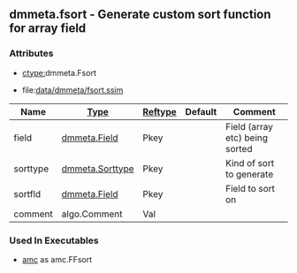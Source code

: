 ## dmmeta.fsort - Generate custom sort function for array field


### Attributes
<a href="#attributes"></a>
* [ctype:](/txt/ssimdb/dmmeta/ctype.md)dmmeta.Fsort

* file:[data/dmmeta/fsort.ssim](/data/dmmeta/fsort.ssim)

|Name|[Type](/txt/ssimdb/dmmeta/ctype.md)|[Reftype](/txt/ssimdb/dmmeta/reftype.md)|Default|Comment|
|---|---|---|---|---|
|field|[dmmeta.Field](/txt/ssimdb/dmmeta/field.md)|Pkey||Field (array etc) being sorted|
|sorttype|[dmmeta.Sorttype](/txt/ssimdb/dmmeta/sorttype.md)|Pkey||Kind of sort to generate|
|sortfld|[dmmeta.Field](/txt/ssimdb/dmmeta/field.md)|Pkey||Field to sort on|
|comment|algo.Comment|Val|

### Used In Executables
<a href="#used-in-executables"></a>
* [amc](/txt/exe/amc/README.md) as amc.FFsort

